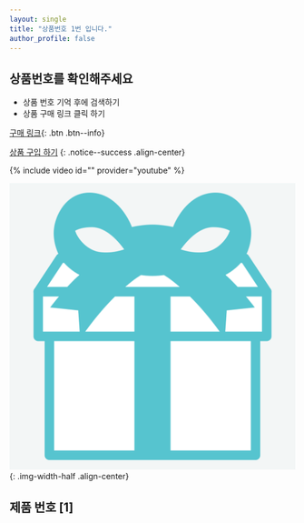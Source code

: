 ```yaml
---
layout: single
title: "상품번호 1번 입니다."
author_profile: false
---
```




<div class="notice--info">
<h2> 상품번호를 확인해주세요 </h2>
<ul>
    <li> 상품 번호 기억 후에 검색하기 </li>
    <li> 상품 구매 링크 클릭 하기 </li>
</ul>
</div>

[구매 링크](https://github.com/everythingstore/everythingstore.github.io/commits/master/){: .btn .btn--info}

[ 상품 구입 하기](https://github.com/everythingstore/everythingstore.github.io/commits/master/)
{: .notice--success .align-center}


{% include video id="" provider="youtube" %}



![mint5](../images/2024-03-18-first/mint5.png){: .img-width-half .align-center} 

## 제품 번호 [1]



